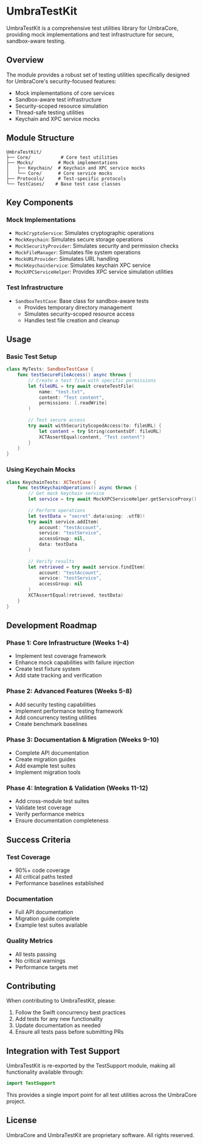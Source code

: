 # UmbraTestKit

UmbraTestKit is a comprehensive test utilities library for UmbraCore, providing mock implementations and test infrastructure for secure, sandbox-aware testing.

## Overview

The module provides a robust set of testing utilities specifically designed for UmbraCore's security-focused features:

- Mock implementations of core services
- Sandbox-aware test infrastructure
- Security-scoped resource simulation
- Thread-safe testing utilities
- Keychain and XPC service mocks

## Module Structure

```
UmbraTestKit/
├── Core/           # Core test utilities
├── Mocks/         # Mock implementations
│   ├── Keychain/  # Keychain and XPC service mocks
│   └── Core/      # Core service mocks
├── Protocols/     # Test-specific protocols
└── TestCases/    # Base test case classes
```

## Key Components

### Mock Implementations

- `MockCryptoService`: Simulates cryptographic operations
- `MockKeychain`: Simulates secure storage operations
- `MockSecurityProvider`: Simulates security and permission checks
- `MockFileManager`: Simulates file system operations
- `MockURLProvider`: Simulates URL handling
- `MockKeychainService`: Simulates keychain XPC service
- `MockXPCServiceHelper`: Provides XPC service simulation utilities

### Test Infrastructure

- `SandboxTestCase`: Base class for sandbox-aware tests
  - Provides temporary directory management
  - Simulates security-scoped resource access
  - Handles test file creation and cleanup

## Usage

### Basic Test Setup

```swift
class MyTests: SandboxTestCase {
    func testSecureFileAccess() async throws {
        // Create a test file with specific permissions
        let fileURL = try await createTestFile(
            name: "test.txt",
            content: "Test content",
            permissions: [.readWrite]
        )
        
        // Test secure access
        try await withSecurityScopedAccess(to: fileURL) { 
            let content = try String(contentsOf: fileURL)
            XCTAssertEqual(content, "Test content")
        }
    }
}
```

### Using Keychain Mocks

```swift
class KeychainTests: XCTestCase {
    func testKeychainOperations() async throws {
        // Get mock keychain service
        let service = try await MockXPCServiceHelper.getServiceProxy()
        
        // Perform operations
        let testData = "secret".data(using: .utf8)!
        try await service.addItem(
            account: "testAccount",
            service: "testService",
            accessGroup: nil,
            data: testData
        )
        
        // Verify results
        let retrieved = try await service.findItem(
            account: "testAccount",
            service: "testService",
            accessGroup: nil
        )
        XCTAssertEqual(retrieved, testData)
    }
}
```

## Development Roadmap

### Phase 1: Core Infrastructure (Weeks 1-4)
- Implement test coverage framework
- Enhance mock capabilities with failure injection
- Create test fixture system
- Add state tracking and verification

### Phase 2: Advanced Features (Weeks 5-8)
- Add security testing capabilities
- Implement performance testing framework
- Add concurrency testing utilities
- Create benchmark baselines

### Phase 3: Documentation & Migration (Weeks 9-10)
- Complete API documentation
- Create migration guides
- Add example test suites
- Implement migration tools

### Phase 4: Integration & Validation (Weeks 11-12)
- Add cross-module test suites
- Validate test coverage
- Verify performance metrics
- Ensure documentation completeness

## Success Criteria

### Test Coverage
- 90%+ code coverage
- All critical paths tested
- Performance baselines established

### Documentation
- Full API documentation
- Migration guide complete
- Example test suites available

### Quality Metrics
- All tests passing
- No critical warnings
- Performance targets met

## Contributing

When contributing to UmbraTestKit, please:

1. Follow the Swift concurrency best practices
2. Add tests for any new functionality
3. Update documentation as needed
4. Ensure all tests pass before submitting PRs

## Integration with Test Support

UmbraTestKit is re-exported by the TestSupport module, making all functionality available through:

```swift
import TestSupport
```

This provides a single import point for all test utilities across the UmbraCore project.

## License

UmbraCore and UmbraTestKit are proprietary software. All rights reserved.
